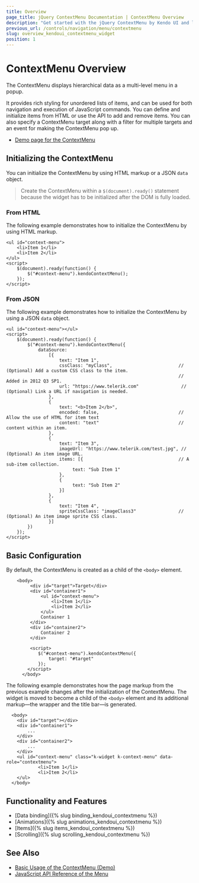```yaml
---
title: Overview
page_title: jQuery ContextMenu Documentation | ContextMenu Overview
description: "Get started with the jQuery ContextMenu by Kendo UI and learn how to create, initialize, and enable the widget."
previous_url: /controls/navigation/menu/contextmenu
slug: overview_kendoui_contextmenu_widget
position: 1
---
```


# ContextMenu Overview

The ContextMenu displays hierarchical data as a multi-level menu in a popup.

It provides rich styling for unordered lists of items, and can be used for both navigation and execution of JavaScript commands. You can define and initialize items from HTML or use the API to add and remove items. You can also specify a ContextMenu target along with a filter for multiple targets and an event for making the ContextMenu pop up.

* [Demo page for the ContextMenu](https://demos.telerik.com/kendo-ui/menu/context-menu)

## Initializing the ContextMenu

You can initialize the ContextMenu by using HTML markup or a JSON `data` object.

> Create the ContextMenu within a `$(document).ready()` statement because the widget has to be initialized after the DOM is fully loaded.

### From HTML

The following example demonstrates how to initialize the ContextMenu by using HTML markup.

    <ul id="context-menu">
        <li>Item 1</li>
        <li>Item 2</li>
    </ul>
    <script>
        $(document).ready(function() {
            $("#context-menu").kendoContextMenu();
        });
    </script>

### From JSON

The following example demonstrates how to initialize the ContextMenu by using a JSON `data` object.

    <ul id="context-menu"></ul>
    <script>
        $(document).ready(function() {
            $("#context-menu").kendoContextMenu({
                dataSource:
                    [{
                        text: "Item 1",
                        cssClass: "myClass",                         // (Optional) Add a custom CSS class to the item.
                                                                     // Added in 2012 Q3 SP1.
                        url: "https://www.telerik.com"                // (Optional) Link a URL if navigation is needed.
                    },
                    {
                        text: "<b>Item 2</b>",
                        encoded: false,                              // Allow the use of HTML for item text
                        content: "text"                              // content within an item.
                    },
                    {
                        text: "Item 3",
                        imageUrl: "https://www.telerik.com/test.jpg", // (Optional) An item image URL.
                        items: [{                                    // A sub-item collection.
                             text: "Sub Item 1"
                        },
                        {
                             text: "Sub Item 2"
                        }]
                    },
                    {
                        text: "Item 4",
                        spriteCssClass: "imageClass3"                // (Optional) An item image sprite CSS class.
                    }]
            })
        });
    </script>

## Basic Configuration

By default, the ContextMenu is created as a child of the `<body>` element.

```dojo
    <body>
         <div id="target">Target</div>
         <div id="container1">
             <ul id="context-menu">
                 <li>Item 1</li>
                 <li>Item 2</li>
             </ul>
             Container 1
         </div>
         <div id="container2">
             Container 2
         </div>

         <script>
            $("#context-menu").kendoContextMenu({
                target: "#target"
            });
        </script>
      </body>
```

The following example demonstrates how the page markup from the previous example changes after the initialization of the ContextMenu. The widget is moved to become a child of the `<body>` element and its additional markup&mdash;the wrapper and the title bar&mdash;is generated.

      <body>
        <div id="target"></div>
        <div id="container1">
            ...
        </div>
        <div id="container2">
            ...
        </div>
        <ul id="context-menu" class="k-widget k-context-menu" data-role="contextmenu">
                <li>Item 1</li>
                <li>Item 2</li>
        </ul>
      </body>

## Functionality and Features

* [Data binding]({% slug binding_kendoui_contextmenu %})
* [Animations]({% slug animations_kendoui_contextmenu %})
* [Items]({% slug items_kendoui_contextmenu %})
* [Scrolling]({% slug scrolling_kendoui_contextmenu %})

## See Also

* [Basic Usage of the ContextMenu (Demo)](https://demos.telerik.com/kendo-ui/menu/context-menu)
* [JavaScript API Reference of the Menu](/api/javascript/ui/menu)
